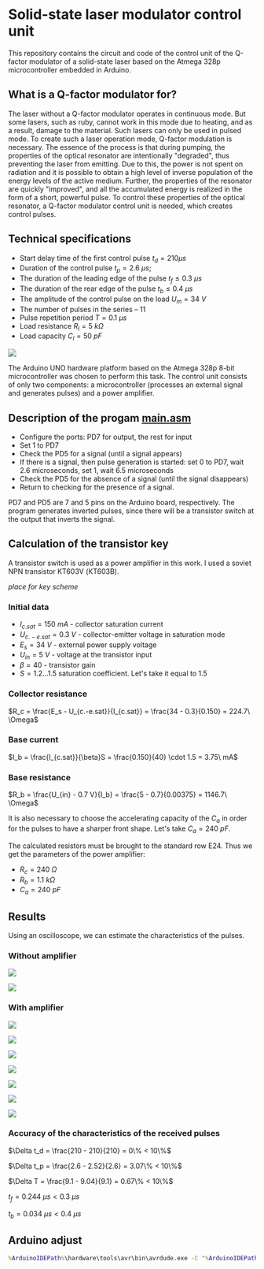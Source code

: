 # Solid-state laser modulator control unit

This repository contains the circuit and code of the control unit of the Q-factor modulator of a solid-state laser based on the Atmega 328p microcontroller embedded in Arduino.

## What is a Q-factor modulator for?

The laser without a Q-factor modulator operates in continuous mode. But some lasers, such as ruby, cannot work in this mode due to heating, and as a result, damage to the material.  Such lasers can only be used in pulsed mode. To create such a laser operation mode, Q-factor modulation is necessary. The essence of the process is that during pumping, the properties of the optical resonator are intentionally "degraded", thus preventing the laser from emitting. Due to this, the power is not spent on radiation and it is possible to obtain a high level of inverse population of the energy levels of the active medium. Further, the properties of the resonator are quickly "improved", and all the accumulated energy is realized in the form of a short, powerful pulse. To control these properties of the optical resonator, a Q-factor modulator control unit is needed, which creates control pulses.

## Technical specifications

- Start delay time of the first control pulse $t_d = 210 \mu s$
- Duration of the control pulse $t_p = 2.6\ \mu s$;
- The duration of the leading edge of the pulse $t_f \le 0.3\ \mu s$
- The duration of the rear edge of the pulse $t_b \le 0.4\ \mu s$
- The amplitude of the control pulse on the load $U_m = 34\ V$
- The number of pulses in the series – 11
- Pulse repetition period $T = 0.1\ \mu s$
- Load resistance $R_l = 5\ k\Omega$
- Load capacity $C_l = 50\ pF$

![](images/pulse_scheme.svg)

The Arduino UNO hardware platform based on the Atmega 328p 8-bit microcontroller was chosen to perform this task. The control unit consists of only two components: a microcontroller (processes an external signal and generates pulses) and a power amplifier.

## Description of the progam [main.asm](src/main.asm)

- Configure the ports: PD7 for output, the rest for input
- Set 1 to PD7
- Check the PD5 for a signal (until a signal appears)
- If there is a signal, then pulse generation is started: set 0 to PD7, wait 2.6 microseconds, set 1, wait 6.5 microseconds
- Check the PD5 for the absence of a signal (until the signal disappears)
- Return to checking for the presence of a signal.

PD7 and PD5 are 7 and 5 pins on the Arduino board, respectively.
The program generates inverted pulses, since there will be a transistor switch at the output that inverts the signal.

## Calculation of the transistor key

A transistor switch is used as a power amplifier in this work. I used a soviet NPN transistor KT603V (КТ603В).

*place for key scheme*

### Initial data

- $I_{c.sat} = 150\ mA$ - collector saturation current
- $U_{c.-e.sat} = 0.3\ V$ - collector-emitter voltage in saturation mode
- $E_s = 34\ V$ - external power supply voltage
- $U_{in} = 5\ V$ - voltage at the transistor input
- $\beta = 40$ - transistor gain
- $S = 1.2\ldots1.5$ saturation coefficient. Let's take it equal to 1.5

### Collector resistance

$R_c = \frac{E_s - U_{c.-e.sat}}{I_{c.sat}} = \frac{34 - 0.3}{0.150} = 224.7\ \Omega$

### Base current

$I_b = \frac{I_{c.sat}}{\beta}S = \frac{0.150}{40} \cdot 1.5 = 3.75\ mA$

### Base resistance

$R_b = \frac{U_{in} - 0.7 V}{I_b} = \frac{5 - 0.7}{0.00375} = 1146.7\ \Omega$

It is also necessary to choose the accelerating capacity of the $C_a$ in order for the
pulses to have a sharper front shape. Let's take $C_a = 240\ pF$.

The calculated resistors must be brought to the standard row E24. Thus we get the parameters of the power amplifier:
- $R_c = 240\ \Omega$
- $R_b = 1.1\ k\Omega$
- $C_a = 240\ pF$

## Results

Using an oscilloscope, we can estimate the characteristics of the pulses.

### Without amplifier

![](images/without_amp.png)

![](images/without_amp_2.png)

### With amplifier

![](images/with_amp.png)

![](images/pack_delay.png)

![](images/pulse_period.png)

![](images/pulse_distance.png)

![](images/pulse_width.png)

![](images/pulse_front.png)

![](images/pulse_back.png)

### Accuracy of the characteristics of the received pulses

$\Delta t_d = \frac{210 - 210}{210} = 0\% < 10\%$

$\Delta t_p = \frac{2.6 - 2.52}{2.6} = 3.07\% < 10\%$

$\Delta T = \frac{9.1 - 9.04}{9.1} = 0.67\% < 10\%$

$t_f = 0.244\ \mu s < 0.3\ \mu s$

$t_b = 0.034\ \mu s < 0.4\ \mu s$

## Arduino adjust

```cmd
%ArduinoIDEPath%\hardware\tools\avr\bin\avrdude.exe -C "%ArduinoIDEPath%\hardware\tools\avr\etc\avrdude.conf" -p atmega328p -c arduino -P COM4 -b 115200 -U flash:w:"$(ProjectDir)Debug\$(TargetName).hex":i
```